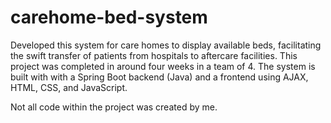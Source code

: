 # carehome-bed-system
Developed this system for care homes to display available beds, facilitating the swift transfer of patients from hospitals to aftercare facilities. This project was completed in around four weeks in a team of 4. The system is built with with a Spring Boot backend (Java) and a frontend using AJAX, HTML, CSS, and JavaScript.

Not all code within the project was created by me.
